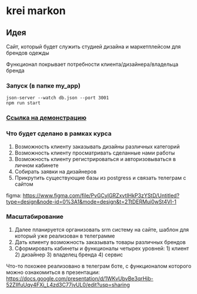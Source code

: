 # krei markon

## Идея

Сайт, который будет служить студией дизайна и маркетплейсом для брендов одежды

Функционал покрывает потребности клиента/дизайнера/владельца бренда

### Запуск (в папке my_app)

```
json-server --watch db.json --port 3001
npm run start
```

### [Ссылка на демонстрацию](https://drive.google.com/file/d/1ER4b-Z-wEb57fyw974pPg6bjvij3R8l4/view?usp=sharing)



### Что будет сделано в рамках курса

1. Возможность клиенту заказывать дизайны различных категорий
2. Возможность клиенту просматривать сделанные нами работы
3. Возможность клиенту регистрироваться и авторизовываться в личном кабинете
4. Собирать заявки на дизайнеров
5. Прикрутить существующие базы из postgress и связать телеграм с сайтом

figma: https://www.figma.com/file/PvGCylGRZxvtIHkP3zYStD/Untitled?type=design&node-id=0%3A1&mode=design&t=2TtDERMui0wSt4VI-1

### Масштабирование

1. Далее планируется организовать srm систему на сайте, шаблон для который уже реализован в телеграмме
2. Дать клиенту возможность заказывать товары различных брендов
3. Сформировать кабинеты и функционалы четырех уровней: 1) клиент 2) дизайнер 3) владелец бренда 4) сервис

Что-то похожее реализовано в телеграм боте, с функционалом которого можно ознакомиться в презентации:
https://docs.google.com/presentation/d/1WKvUbvBe3qrHjb-52ZIlfuUqy4FXi_L4zd3C77jvUL0/edit?usp=sharing
